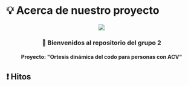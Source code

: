 # 💡 Acerca de nuestro proyecto
<p align="center">
  <img src="https://www.veterinariogatos.com/wp-content/uploads/2016/03/gato-medico-1024x575.jpg">
</p>
<h3 align="center">
👋 Bienvenidos al repositorio del grupo 2
  </h4>
  <h4 align="center">
     Proyecto: "Ortesis dinámica del codo para personas con ACV"
  </h4>
</p>

## ❗ Hitos

